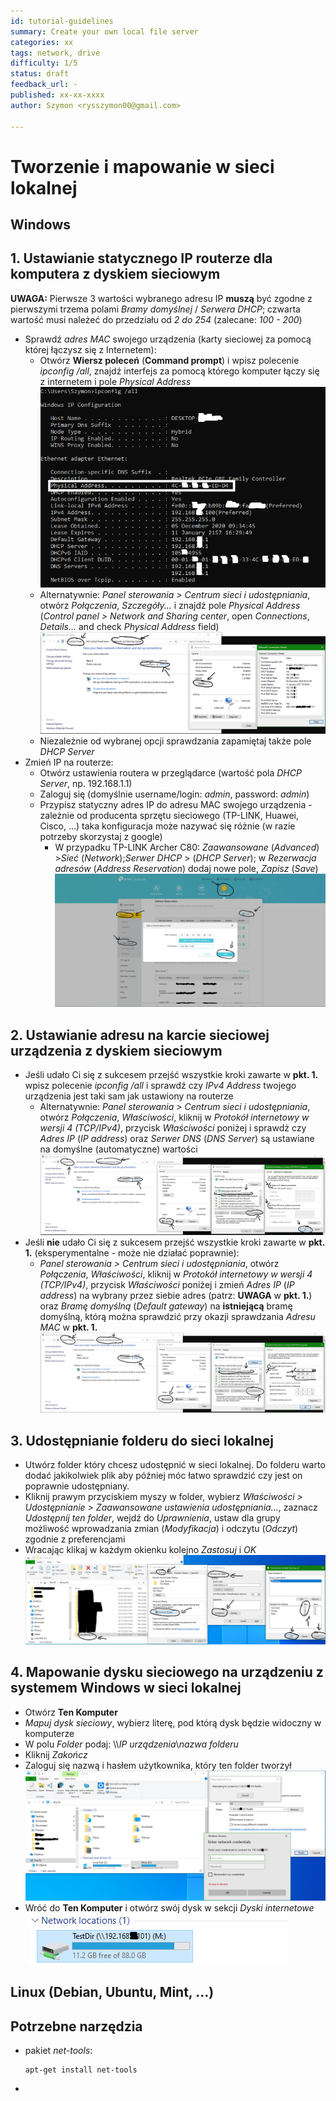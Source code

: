 ```yaml
---
id: tutorial-guidelines
summary: Create your own local file server
categories: xx
tags: network, drive
difficulty: 1/5
status: draft
feedback_url: -
published: xx-xx-xxxx
author: Szymon <rysszymon00@gmail.com>

---
```


# Tworzenie i mapowanie  w sieci lokalnej

## __Windows__

## 1. Ustawianie statycznego IP routerze dla komputera z dyskiem sieciowym
__UWAGA:__ Pierwsze 3 wartości wybranego adresu IP __muszą__ być zgodne z pierwszymi trzema polami _Bramy domyślnej_ / _Serwera DHCP_; czwarta wartość musi należeć do przedziału od _2 do 254_ (zalecane: _100 - 200_)
* Sprawdź _adres MAC_ swojego urządzenia (karty sieciowej za pomocą której łączysz się z Internetem): 
    * Otwórz __Wiersz poleceń__ (__Command prompt__) i wpisz polecenie _ipconfig /all_, znajdź interfejs za pomocą którego komputer łączy się z internetem i pole _Physical Address_ <br/>
    ![ipconfig_screenshot](IMG/edited_get_mac_address_using_ipconfig.png)
    * Alternatywnie: _Panel sterowania > Centrum sieci i udostępniania_, otwórz _Połączenia_, _Szczegóły..._ i znajdź pole _Physical Address_ (_Control panel > Network and Sharing center_, open _Connections_, _Details..._ and check _Physical Address_ field) <br/>
    ![MacGUI_screenshot](IMG/edited_get_mac_address_using_GUI.png)
    * Niezależnie od wybranej opcji sprawdzania zapamiętaj także pole _DHCP Server_
* Zmień IP na routerze:
    * Otwórz ustawienia routera w przeglądarce (wartość pola _DHCP Server_, np. 192.168.1.1)
    * Zaloguj się (domyślnie username/login: _admin_, password: _admin_)
    * Przypisz statyczny adres IP do adresu MAC swojego urządzenia -
    zależnie od producenta sprzętu sieciowego (TP-LINK, Huawei, Cisco, ...) taka konfiguracja może nazywać się różnie (w razie potrzeby skorzystaj z google)
        * W przypadku TP-LINK Archer C80: _Zaawansowane_ (_Advanced_) >_Sieć_ (_Network_);_Serwer DHCP_ > (_DHCP Server_); w _Rezerwacja adresów_ (_Address Reservation_) dodaj nowe pole, _Zapisz_ (_Save_) <br/>
        ![ArcherConfig_screenshot](IMG/edited_set_static_IP_on_archer_c80.png)

## 2. Ustawianie adresu na karcie sieciowej urządzenia z dyskiem sieciowym
* Jeśli udało Ci się z sukcesem przejść wszystkie kroki zawarte w __pkt. 1.__ wpisz polecenie _ipconfig /all_ i sprawdź czy _IPv4 Address_ twojego urządzenia jest taki sam jak ustawiony na routerze
    * Alternatywnie: _Panel sterowania > Centrum sieci i udostępniania_, otwórz _Połączenia_, _Właściwości_, kliknij w _Protokół internetowy w wersji 4 (TCP/IPv4)_, przycisk _Właściwości_ poniżej i sprawdż czy _Adres IP_ (_IP address_) oraz _Serwer DNS_ (_DNS Server_) są ustawiane na domyślne (automatyczne) wartości <br/>
    ![ArcherConfig_screenshot](IMG/edited_check_network_card.png)
* Jeśli __nie__ udało Ci się z sukcesem przejść wszystkie kroki zawarte w __pkt. 1.__ (eksperymentalne - może nie działać poprawnie):
    * _Panel sterowania > Centrum sieci i udostępniania_, otwórz _Połączenia_, _Właściwości_, kliknij w _Protokół internetowy w wersji 4 (TCP/IPv4)_, przycisk _Właściwości_ poniżej i zmień _Adres IP_ (_IP address_) na wybrany przez siebie adres (patrz: __UWAGA__ w __pkt. 1.__) oraz _Bramę domyślną_ (_Default gateway_) na __istniejącą__ bramę domyślną, którą można sprawdzić przy okazji sprawdzania _Adresu MAC_ w __pkt. 1.__ <br/>
    ![ArcherConfig_screenshot](IMG/edited_change_network_card_properties_GUI.png)

## 3. Udostępnianie folderu do sieci lokalnej
* Utwórz folder który chcesz udostępnić w sieci lokalnej. Do folderu warto dodać jakikolwiek plik aby później móc łatwo sprawdzić czy jest on poprawnie udostępniany.
* Kliknij prawym przyciskiem myszy w folder, wybierz _Właściwości > Udostępnianie > Zaawansowane ustawienia udostępniania..._, zaznacz _Udostępnij ten folder_, wejdź do _Uprawnienia_, ustaw dla grupy możliwość wprowadzania zmian (_Modyfikacja_) i odczytu (_Odczyt_) zgodnie z preferencjami
* Wracając klikaj w każdym okienku kolejno _Zastosuj_ i _OK_ <br/>
![ArcherConfig_screenshot](IMG/edited_share_directory_windows.png)


## 4. Mapowanie dysku sieciowego na urządzeniu z systemem Windows w sieci lokalnej
* Otwórz __Ten Komputer__
* _Mapuj dysk sieciowy_, wybierz literę, pod którą dysk będzie widoczny w komputerze
* W polu _Folder_ podaj: \\\\_IP urządzenia_\\_nazwa folderu_
* Kliknij _Zakończ_
* Zaloguj się nazwą i hasłem użytkownika, który ten folder tworzył <br/>
![ArcherConfig_screenshot](IMG/edited_map_network_drive_windows.png)
* Wróć do __Ten Komputer__ i otwórz swój dysk w sekcji _Dyski internetowe_ <br/>
![ArcherConfig_screenshot](IMG/edited_mapped_dir_windows.png)


## __Linux (Debian, Ubuntu, Mint, ...)__

## Potrzebne narzędzia
* pakiet _net-tools_: 
    ```
    apt-get install net-tools
    ``` 
*